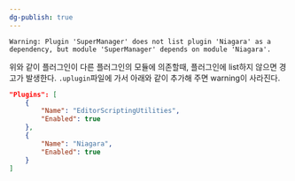 ```yaml
---
dg-publish: true
---
```


`Warning: Plugin 'SuperManager' does not list plugin 'Niagara' as a dependency, but module 'SuperManager' depends on module 'Niagara'.`

위와 같이 플러그인이 다른 플러그인의 모듈에 의존할때, 플러그인에 list하지 않으면 경고가 발생한다.
`.uplugin`파일에 가서 아래와 같이 추가해 주면 warning이 사라진다.
```json
"Plugins": [
	{
		"Name": "EditorScriptingUtilities",
		"Enabled": true
	},
	{
		"Name": "Niagara",
		"Enabled": true
	}
]
```